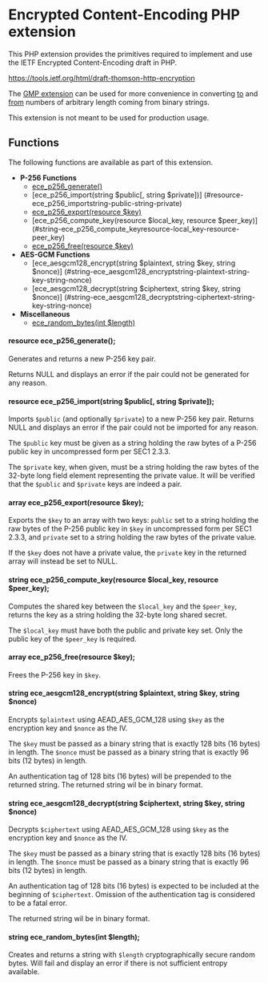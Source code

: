 # Encrypted Content-Encoding PHP extension

This PHP extension provides the primitives required to implement and use the
IETF Encrypted Content-Encoding draft in PHP.

https://tools.ietf.org/html/draft-thomson-http-encryption

The [GMP extension](http://php.net/manual/en/ref.gmp.php) can be used for more
convenience in converting [to](http://php.net/manual/en/function.gmp-import.php)
and [from](http://php.net/manual/en/function.gmp-export.php) numbers of
arbitrary length coming from binary strings.

This extension is not meant to be used for production usage.


## Functions

The following functions are available as part of this extension.

- **P-256 Functions**
  - [ece_p256_generate()](#resource-ece_p256_generate)
  - [ece_p256_import(string $public[, string $private])]
(#resource-ece_p256_importstring-public-string-private)
  - [ece_p256_export(resource $key)](#array-ece_p256_exportresource-key)
  - [ece_p256_compute_key(resource $local_key, resource $peer_key)]
(#string-ece_p256_compute_keyresource-local_key-resource-peer_key)
  - [ece_p256_free(resource $key)](#array-ece_p256_freeresource-key)
- **AES-GCM Functions**
  - [ece_aesgcm128_encrypt(string $plaintext, string $key, string $nonce)]
(#string-ece_aesgcm128_encryptstring-plaintext-string-key-string-nonce)
  - [ece_aesgcm128_decrypt(string $ciphertext, string $key, string $nonce)]
(#string-ece_aesgcm128_decryptstring-ciphertext-string-key-string-nonce)
- **Miscellaneous**
  - [ece_random_bytes(int $length)](#string-ece_random_bytesint-length)


#### resource ece_p256_generate();

Generates and returns a new P-256 key pair.

Returns NULL and displays an error if the pair could not be generated for any
reason.

#### resource ece_p256_import(string $public[, string $private]);

Imports `$public` (and optionally `$private`) to a new P-256 key pair. Returns
NULL and displays an error if the pair could not be imported for any reason.

The `$public` key must be given as a string holding the raw bytes of a P-256
public key in uncompressed form per SEC1 2.3.3.

The `$private` key, when given, must be a string holding the raw bytes of the
32-byte long field element representing the private value. It will be verified
that the `$public` and `$private` keys are indeed a pair.

#### array ece_p256_export(resource $key);

Exports the `$key` to an array with two keys: `public` set to a string holding
the raw bytes of the P-256 public key in `$key` in uncompressed form per SEC1
2.3.3, and `private` set to a string holding the raw bytes of the private value.

If the `$key` does not have a private value, the `private` key in the returned
array will instead be set to NULL.

#### string ece_p256_compute_key(resource $local_key, resource $peer_key);

Computes the shared key between the `$local_key` and the `$peer_key`, returns
the key as a string holding the 32-byte long shared secret.

The `$local_key` must have both the public and private key set. Only the public
key of the `$peer_key` is required.

#### array ece_p256_free(resource $key);

Frees the P-256 key in `$key`.


#### string ece_aesgcm128_encrypt(string $plaintext, string $key, string $nonce)

Encrypts `$plaintext` using AEAD_AES_GCM_128 using `$key` as the encryption key
and `$nonce` as the IV.

The `$key` must be passed as a binary string that is exactly 128 bits (16 bytes)
in length. The `$nonce` must be passed as a binary string that is exactly 96
bits (12 bytes) in length.

An authentication tag of 128 bits (16 bytes) will be prepended to the returned
string. The returned string wil be in binary format.


#### string ece_aesgcm128_decrypt(string $ciphertext, string $key, string $nonce)

Decrypts `$ciphertext` using AEAD_AES_GCM_128 using `$key` as the encryption key
and `$nonce` as the IV.

The `$key` must be passed as a binary string that is exactly 128 bits (16 bytes)
in length. The `$nonce` must be passed as a binary string that is exactly 96
bits (12 bytes) in length.

An authentication tag of 128 bits (16 bytes) is expected to be included at the
beginning of `$ciphertext`. Omission of the authentication tag is considered to
be a fatal error.

The returned string wil be in binary format.


#### string ece_random_bytes(int $length);

Creates and returns a string with `$length` cryptographically secure random
bytes. Will fail and display an error if there is not sufficient entropy
available.

